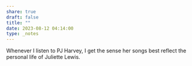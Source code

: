 ```yaml
---
share: true
draft: false
title: ""
date: 2023-08-12 04:14:00
type: _notes
---
```


Whenever I listen to PJ Harvey, I get the sense her songs best reflect the personal life of Juliette Lewis. 
